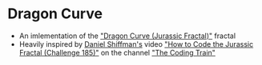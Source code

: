 # Dragon Curve


* An imlementation of the ["Dragon Curve (Jurassic Fractal)"](https://en.wikipedia.org/wiki/Dragon_curve) fractal
* Heavily inspired by [Daniel Shiffman's](https://en.wikipedia.org/wiki/Daniel_Shiffman) video ["How to Code the Jurassic Fractal (Challenge 185)"](https://www.youtube.com/watch?v=MazpwQNdJYQ&list=WL&index=16) on the channel ["The Coding Train"](https://www.youtube.com/@TheCodingTrain) 
